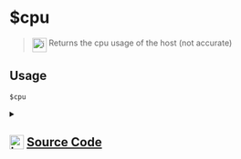 # $cpu
> <img align="top" src="https://upload.wikimedia.org/wikipedia/commons/thumb/e/e4/Infobox_info_icon.svg/160px-Infobox_info_icon.svg.png?20150409153300" alt="image" width="25" height="auto"> Returns the cpu usage of the host (not accurate)
## Usage
```
$cpu
```
<details>
<summary>
    
## <img align="top" src="https://cdn4.iconfinder.com/data/icons/iconsimple-logotypes/512/github-512.png" alt="image" width="25" height="auto">  [Source Code](https://github.com/tryforge/ForgeScript-V2/blob/main/src/native/cpu.ts)
    
</summary>
    
```ts
/* eslint-disable no-undef */
import { cpus, loadavg } from "os"
import { NativeFunction, Return } from "../structures"

export default new NativeFunction({
    name: "$cpu",
    version: "1.0.0",
    description: "Returns the cpu usage of the host (not accurate)",
    unwrap: false,
    execute(ctx) {
        return Return.success(loadavg()[0] * 100)
    },
})

```
    
</details>